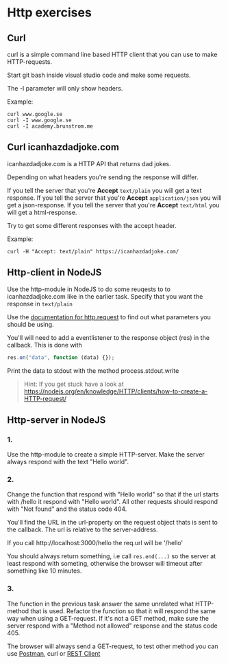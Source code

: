 # Http exercises

## Curl

curl is a simple command line based HTTP client that you can use to make HTTP-requests.

Start git bash inside visual studio code and make some requests.

The -I parameter will only show headers.

Example:

```
curl www.google.se
curl -I www.google.se
curl -I academy.brunstrom.me
```

## Curl icanhazdadjoke.com

icanhazdadjoke.com is a HTTP API that returns dad jokes.

Depending on what headers you're sending the response will differ.

If you tell the server that you're **Accept** `text/plain` you will get a text response.
If you tell the server that you're **Accept** `application/json` you will get a json-response.
If you tell the server that you're **Accept** `text/html` you will get a html-response.

Try to get some different responses with the accept header.

Example:

```http
curl -H "Accept: text/plain" https://icanhazdadjoke.com/
```

## Http-client in NodeJS

Use the http-module in NodeJS to do some reuqests to to icanhazdadjoke.com like in the earlier task. Specify that you want the response in `text/plain`

Use the [documentation for http.request](https://nodejs.org/dist/latest-v14.x/docs/api/http.html#http_http_request_options_callback) to find out what parameters you should be using.

You'll will need to add a eventlistener to the response object (res) in the callback. This is done with

```javascript
res.on("data", function (data) {});
```

Print the data to stdout with the method process.stdout.write

> Hint: If you get stuck have a look at https://nodejs.org/en/knowledge/HTTP/clients/how-to-create-a-HTTP-request/

## Http-server in NodeJS

### 1.

Use the http-module to create a simple HTTP-server. Make the server always respond with the text "Hello world".

### 2.

Change the function that respond with "Hello world" so that if the url starts with /hello it respond with "Hello world". All other requests should respond with "Not found" and the status code 404.

You'll find the URL in the url-property on the request object thats is sent to the callback. The url is relative to the server-address.

If you call http://localhost:3000/hello the req.url will be '/hello'

You should always return something, i.e call `res.end(...)` so the server at least respond with someting, otherwise the browser will timeout after something like 10 minutes.

### 3.

The function in the previous task answer the same unrelated what HTTP-method that is used. Refactor the function so that it will respond the same way when using a GET-request. If it's not a GET method, make sure the server respond with a "Method not allowed" response and the status code 405.

The browser will always send a GET-request, to test other method you can use [Postman](https://www.postman.com/downloads/), curl or [REST Client](https://marketplace.visualstudio.com/items?itemName=humao.rest-client)
